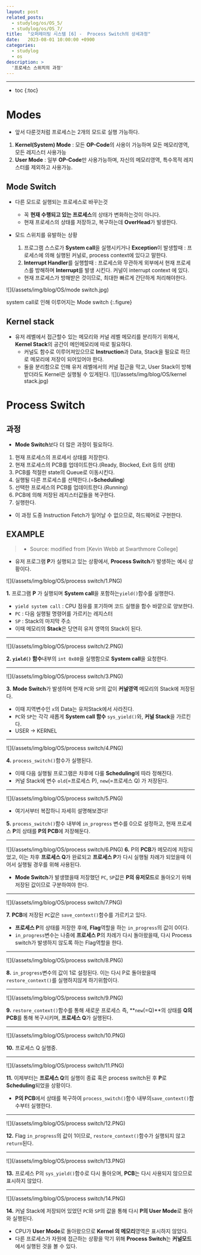 ```yaml
---
layout: post
related_posts:
  - studylog/os/OS_5/
  - studylog/os/OS_7/
title:  "오퍼레이팅 시스템 [6] -  Process Switch의 상세과정"
date:   2023-08-01 10:00:00 +0900
categories: 
  - studylog
  - os
description: > 
  '프로세스 스위치의 과정'
---
```

* * *
* toc
{:toc}

# Modes
* 앞서 다룬것처럼 프로세스는 2개의 모드로 실행 가능하다.
1. **Kernel(System) Mode** 
: 모든 **OP-Code**의 사용이 가능하며 모든 메모리영역, 모든 레지스터 사용가능
2. **User Mode**
: 일부 **OP-Code**만 사용가능하며, 자신의 메모리영역, 특수목적 레지스터를 제외하고 사용가능.

## Mode Switch
* 다른 모드로 실행되는 프로세스로 바꾸는것
  * 꼭 **현재 수행되고 있는 프로세스**의 상태가 변화하는것이 아니다.
  * 현재 프로세스의 상태를 저장하고, 복구하는데 **OverHead**가 발생한다.

* 모드 스위치를 유발하는 상황
  1. 프로그램 스스로가 **System call**을 실행시키거나 **Exception**이 발생할때
  : 프로세스에 의해 실행된 커널로, process context에 있다고 말한다.
  2. **Interrupt Handler**를 실행할때
  : 프로세스와 무관하게 외부에서 현재 프로세스를 방해하며 **Interrupt**를 발생 시킨다. 커널이 interrupt context 에 있다.
  * 현재 프로세스가 방해받은 것이므로, 최대한 빠르게 간단하게 처리해야한다.

![](/assets/img/blog/OS/mode switch.jpg)

system call로 인해 이루어지는 Mode switch
{:.figure}

## Kernel stack

* 유저 레벨에서 접근할수 있는 메모리와 커널 레벨 메모리를 분리하기 위해서, **Kernel Stack**의 공간이 메인메모리에 따로 필요하다.
  * 커널도 함수로 이루어져있으므로 **Instruction**과 Data, Stack을 필요로 하므로 메모리에 저장이 되어있어야 한다.
  * 둘을 분리함으로 인해 유저 레벨에서의 커널 접근을 막고, User Stack이 방해받더라도 Kernel은 실행될 수 있게된다.
![](/assets/img/blog/OS/kernel stack.jpg)

# Process Switch

## 과정
* **Mode Switch**보다 더 많은 과정이 필요하다.
1. 현재 프로세스의 프로세서 상태를 저장한다.
2. 현재 프로세스의 PCB를 업데이트한다.(Ready, Blocked, Exit 등의 상태)
3. PCB를 적절한 state의 Queue로 이동시킨다. 
4. 실행될 다른 프로세스를 선택한다.(=**Scheduling**)
5. 선택한 프로세스의 PCB를 업데이트한다.(Running)
6. PCB에 의해 저장된 레지스터값들을 복구한다.
7. 실행한다.

* 이 과정 도중 Instruction Fetch가 일어날 수 없으므로, 하드웨어로 구현한다.

## EXAMPLE

> * Source: modified from [Kevin Webb at Swarthmore College]

* 유저 프로그램 **P**가 실행되고 있는 상황에서, **Process Switch**가 발생하는 예시 상황이다.

![](/assets/img/blog/OS/process switch/1.PNG)

**1.** 프로그램 **P** 가 실행되며 **System call**을 포함하는`yield()`함수를 실행한다.   
  * `yield system call` : CPU 점유를 포기하며 코드 실행을 함수 바깥으로 양보한다.
  * `PC` : 다음 실행될 명령어를 가르키는 레지스터
  * `SP` : Stack의 마지막 주소
* 이때 메모리의 **Stack**은 당연히 유저 영역의 Stack이 된다.

* * *
![](/assets/img/blog/OS/process switch/2.PNG)

**2. `yield()` 함수**내부의 `int 0x80`을 실행함으로 **System call**을 요청한다.

* * *

![](/assets/img/blog/OS/process switch/3.PNG)

**3.** **Mode Switch**가 발생하며 현재 `PC`와 `SP`의 값이 **커널영역** 메모리의 Stack에 저장된다. 
* 이때 지역변수인 `x`의 Data는 유저Stack에서 사라진다.
* `PC`와 `SP`는 각각 새롭게 **System call 함수** `sys_yield()`와, **커널 Stack**을 가르킨다.
* USER -> KERNEL

* * *

![](/assets/img/blog/OS/process switch/4.PNG)

**4.** `process_switch()`함수가 실행된다.
* 이때 다음 실행될 프로그램은 차후에 다룰 **Scheduling**에 따라 정해진다.
* 커널 Stack에 변수 `old`(=프로세스 P), `new`(=프로세스 Q) 가 저장된다.

* * *

![](/assets/img/blog/OS/process switch/5.PNG)

* 여기서부터 복잡하니 자세히 설명해보겠다!

**5.** `process_switch()`함수 내부에 `in_progress` 변수를 0으로 설정하고, 현재 프로세스 **P**의 상태를 **P의 PCB**에 저장해둔다.

* * *

![](/assets/img/blog/OS/process switch/6.PNG)
**6.** P의 **PCB**가 메모리에 저장되었고, 이는 차후 **프로세스 Q**가 완료되고 **프로세스 P**가 다시 실행될 차례가 되었을때 이어서 실행될 경우를 위해 사용된다.
  * **Mode Switch**가 발생했을때 저장했던 `PC`, `SP`값은 **P의 유저모드**로 돌아오기 위해 저장된 값이므로 구분하여야 한다.


* * * 

![](/assets/img/blog/OS/process switch/7.PNG)

**7.** **PCB**에 저장된 `PC`값은 `save_context()`함수를 가르키고 있다.
* **프로세스 P**의 상태를 저장한 후에, **Flag**역할을 하는 `in_progress`의 값이 0이다.
* `in_progress`변수는 나중에 **프로세스 P**의 차례가 다시 돌아왔을때, 다시 Process switch가 발생하지 않도록 하는 Flag역할을 한다.

* * *

![](/assets/img/blog/OS/process switch/8.PNG)

**8.** `in_progress`변수의 값이 1로 설정된다. 이는 다시 P로 돌아왔을때 `restore_context()`를 실행하지않게 하기위함이다.

* * *

![](/assets/img/blog/OS/process switch/9.PNG)

**9.** `restore_context()`함수를 통해 새로운 프로세스 즉, **`new`(=Q)**의 상태를 **Q의 PCB**를 통해 복구시키며, **프로세스 Q**가 실행된다.

* * *

![](/assets/img/blog/OS/process switch/10.PNG)

**10.** 프로세스 Q 실행중.

* * *

![](/assets/img/blog/OS/process switch/11.PNG)

**11.** 이제부터는 **프로세스 Q**의 실행이 종료 혹은 process switch된 후 **P**로 **Scheduling**되었을 상황이다.
* **P의 PCB**에서 상태를 복구하여 `process_switch()`함수 내부의`save_context()`함수부터 실행한다.

* * *

![](/assets/img/blog/OS/process switch/12.PNG)

**12.** Flag `in_progress`의 값이 1이므로, `restore_context()`함수가 실행되지 않고 `return`된다.

* * *

![](/assets/img/blog/OS/process switch/13.PNG)

**13.** 프로세스 P의 `sys_yield()`함수로 다시 돌아오며, **PCB**는 다시 사용되지 않으므로 표시하지 않았다.

* * *

![](/assets/img/blog/OS/process switch/14.PNG)

**14.** 커널 Stack에 저장되어 있었던 `PC`와 `SP`의 값을 통해 다시 **P의 User Mode**로 돌아와 실행된다.
* CPU가 **User Mode**로 돌아왔으므로 **Kernel 의 메모리**영역은 표시하지 않았다.
* 다른 프로세스가 자원에 접근하는 상황을 막기 위해 **Process Switch**는 **커널모드**에서 실행된 것을 볼 수 있다.